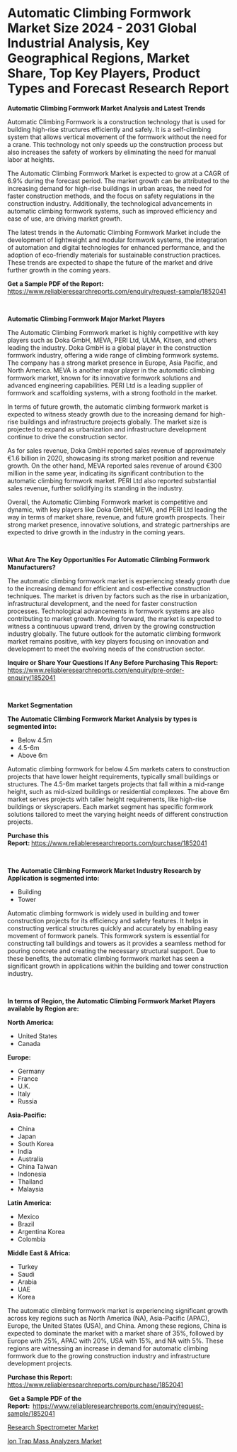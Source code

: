 <p><h1>Automatic Climbing Formwork Market Size 2024 - 2031 Global Industrial Analysis, Key Geographical Regions, Market Share, Top Key Players, Product Types and Forecast Research Report</h1></p><p><strong>Automatic Climbing Formwork Market Analysis and Latest Trends</strong></p>
<p><p>Automatic Climbing Formwork is a construction technology that is used for building high-rise structures efficiently and safely. It is a self-climbing system that allows vertical movement of the formwork without the need for a crane. This technology not only speeds up the construction process but also increases the safety of workers by eliminating the need for manual labor at heights.</p><p>The Automatic Climbing Formwork Market is expected to grow at a CAGR of 6.9% during the forecast period. The market growth can be attributed to the increasing demand for high-rise buildings in urban areas, the need for faster construction methods, and the focus on safety regulations in the construction industry. Additionally, the technological advancements in automatic climbing formwork systems, such as improved efficiency and ease of use, are driving market growth.</p><p>The latest trends in the Automatic Climbing Formwork Market include the development of lightweight and modular formwork systems, the integration of automation and digital technologies for enhanced performance, and the adoption of eco-friendly materials for sustainable construction practices. These trends are expected to shape the future of the market and drive further growth in the coming years.</p></p>
<p><strong>Get a Sample PDF of the Report:&nbsp;</strong> <a href="https://www.reliableresearchreports.com/enquiry/request-sample/1852041">https://www.reliableresearchreports.com/enquiry/request-sample/1852041</a></p>
<p>&nbsp;</p>
<p><strong>Automatic Climbing Formwork Major Market Players</strong></p>
<p><p>The Automatic Climbing Formwork market is highly competitive with key players such as Doka GmbH, MEVA, PERI Ltd, ULMA, Kitsen, and others leading the industry. Doka GmbH is a global player in the construction formwork industry, offering a wide range of climbing formwork systems. The company has a strong market presence in Europe, Asia Pacific, and North America. MEVA is another major player in the automatic climbing formwork market, known for its innovative formwork solutions and advanced engineering capabilities. PERI Ltd is a leading supplier of formwork and scaffolding systems, with a strong foothold in the market.</p><p>In terms of future growth, the automatic climbing formwork market is expected to witness steady growth due to the increasing demand for high-rise buildings and infrastructure projects globally. The market size is projected to expand as urbanization and infrastructure development continue to drive the construction sector.</p><p>As for sales revenue, Doka GmbH reported sales revenue of approximately €1.6 billion in 2020, showcasing its strong market position and revenue growth. On the other hand, MEVA reported sales revenue of around €300 million in the same year, indicating its significant contribution to the automatic climbing formwork market. PERI Ltd also reported substantial sales revenue, further solidifying its standing in the industry.</p><p>Overall, the Automatic Climbing Formwork market is competitive and dynamic, with key players like Doka GmbH, MEVA, and PERI Ltd leading the way in terms of market share, revenue, and future growth prospects. Their strong market presence, innovative solutions, and strategic partnerships are expected to drive growth in the industry in the coming years.</p></p>
<p>&nbsp;</p>
<p><strong>What Are The Key Opportunities For Automatic Climbing Formwork Manufacturers?</strong></p>
<p><p>The automatic climbing formwork market is experiencing steady growth due to the increasing demand for efficient and cost-effective construction techniques. The market is driven by factors such as the rise in urbanization, infrastructural development, and the need for faster construction processes. Technological advancements in formwork systems are also contributing to market growth. Moving forward, the market is expected to witness a continuous upward trend, driven by the growing construction industry globally. The future outlook for the automatic climbing formwork market remains positive, with key players focusing on innovation and development to meet the evolving needs of the construction sector.</p></p>
<p><strong>Inquire or Share Your Questions If Any Before Purchasing This Report:</strong> <a href="https://www.reliableresearchreports.com/enquiry/pre-order-enquiry/1852041">https://www.reliableresearchreports.com/enquiry/pre-order-enquiry/1852041</a></p>
<p>&nbsp;</p>
<p><strong>Market Segmentation</strong></p>
<p><strong>The Automatic Climbing Formwork Market Analysis by types is segmented into:</strong></p>
<p><ul><li>Below 4.5m</li><li>4.5-6m</li><li>Above 6m</li></ul></p>
<p><p>Automatic climbing formwork for below 4.5m markets caters to construction projects that have lower height requirements, typically small buildings or structures. The 4.5-6m market targets projects that fall within a mid-range height, such as mid-sized buildings or residential complexes. The above 6m market serves projects with taller height requirements, like high-rise buildings or skyscrapers. Each market segment has specific formwork solutions tailored to meet the varying height needs of different construction projects.</p></p>
<p><strong>Purchase this Report:&nbsp;</strong><a href="https://www.reliableresearchreports.com/purchase/1852041">https://www.reliableresearchreports.com/purchase/1852041</a></p>
<p>&nbsp;</p>
<p><strong>The Automatic Climbing Formwork Market Industry Research by Application is segmented into:</strong></p>
<p><ul><li>Building</li><li>Tower</li></ul></p>
<p><p>Automatic climbing formwork is widely used in building and tower construction projects for its efficiency and safety features. It helps in constructing vertical structures quickly and accurately by enabling easy movement of formwork panels. This formwork system is essential for constructing tall buildings and towers as it provides a seamless method for pouring concrete and creating the necessary structural support. Due to these benefits, the automatic climbing formwork market has seen a significant growth in applications within the building and tower construction industry.</p></p>
<p>&nbsp;</p>
<p><strong>In terms of Region, the Automatic Climbing Formwork Market Players available by Region are:</strong></p>
<p>
    <p> <strong> North America: </strong>
        <ul>
            <li>United States</li>
            <li>Canada</li>
        </ul>
        </p> 
    <p> <strong> Europe: </strong>
        <ul>
            <li>Germany</li>
            <li>France</li>
            <li>U.K.</li>
            <li>Italy</li>
            <li>Russia</li>
        </ul>
        </p> 
    <p> <strong> Asia-Pacific: </strong>
        <ul>
            <li>China</li>
            <li>Japan</li>
            <li>South Korea</li>
            <li>India</li>
            <li>Australia</li>
            <li>China Taiwan</li>
            <li>Indonesia</li>
            <li>Thailand</li>
            <li>Malaysia</li>
        </ul>
        </p> 
    <p> <strong> Latin America: </strong>
        <ul>
            <li>Mexico</li>
            <li>Brazil</li>
            <li>Argentina Korea</li>
            <li>Colombia</li>
        </ul>
        </p> 
    <p> <strong> Middle East & Africa: </strong>
        <ul>
            <li>Turkey</li>
            <li>Saudi</li>
            <li>Arabia</li>
            <li>UAE</li>
            <li>Korea</li>
        </ul>
    </p>
    </p>
<p><p>The automatic climbing formwork market is experiencing significant growth across key regions such as North America (NA), Asia-Pacific (APAC), Europe, the United States (USA), and China. Among these regions, China is expected to dominate the market with a market share of 35%, followed by Europe with 25%, APAC with 20%, USA with 15%, and NA with 5%. These regions are witnessing an increase in demand for automatic climbing formwork due to the growing construction industry and infrastructure development projects.</p></p>
<p><strong>Purchase this Report: </strong><a href="https://www.reliableresearchreports.com/purchase/1852041">https://www.reliableresearchreports.com/purchase/1852041</a></p>
<p>&nbsp;<strong>Get a Sample PDF of the Report:&nbsp;&nbsp;</strong><a href="https://www.reliableresearchreports.com/enquiry/request-sample/1852041">https://www.reliableresearchreports.com/enquiry/request-sample/1852041</a></p>
<p><strong></strong></p>
<p><p><a href="https://issuu.com/reportprime-2/docs/research-spectrometer-market-size-2030.pptx">Research Spectrometer Market</a></p><p><a href="https://issuu.com/reportprime-2/docs/ion-trap-mass-analyzers-market-size-2030.pptx">Ion Trap Mass Analyzers Market</a></p></p>